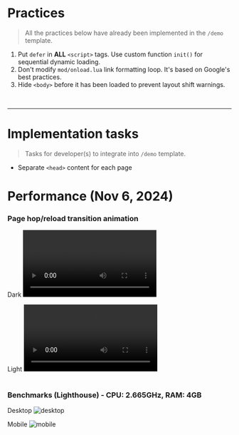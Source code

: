# Practices
> All the practices below have already been implemented in the `/demo` template.
1. Put `defer` in **ALL** `<script>` tags. Use custom function `init()` for sequential dynamic loading.
2. Don't modify `mod/onload.lua` link formatting loop. It's based on Google's best practices.
3. Hide `<body>` before it has been loaded to prevent layout shift warnings.

<br>
<hr>

# Implementation tasks
> Tasks for developer(s) to integrate into `/demo` template.
- Separate `<head>` content for each page

# Performance (Nov 6, 2024)
### Page hop/reload transition animation

Dark
<video src='https://github.com/user-attachments/assets/48c75565-e10b-42d3-82fb-85c10c13f35f' width=300/>

Light
<video src='https://github.com/user-attachments/assets/d8303860-5144-4bb4-9777-b0a275cdd3b0' width=300/>

#

### Benchmarks (Lighthouse) - CPU: 2.665GHz, RAM: 4GB
Desktop
![desktop](https://github.com/user-attachments/assets/bcadf448-c97e-4661-9d78-d6f54910fcae)

Mobile
![mobile](https://github.com/user-attachments/assets/8251b7fe-afee-4b84-adaf-67309d628c39)
